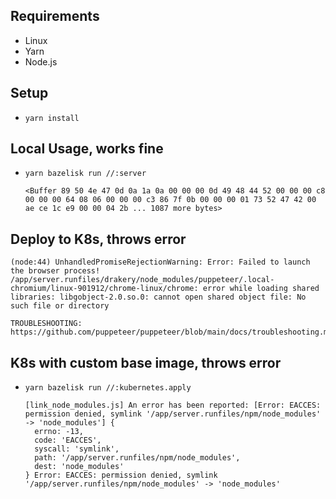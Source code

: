 ## Requirements

- Linux
- Yarn
- Node.js

## Setup

- `yarn install`

## Local Usage, works fine

- `yarn bazelisk run //:server`
  ```
  <Buffer 89 50 4e 47 0d 0a 1a 0a 00 00 00 0d 49 48 44 52 00 00 00 c8 00 00 00 64 08 06 00 00 00 c3 86 7f 0b 00 00 00 01 73 52 47 42 00 ae ce 1c e9 00 00 04 2b ... 1087 more bytes>
  ```

## Deploy to K8s, throws error

```
(node:44) UnhandledPromiseRejectionWarning: Error: Failed to launch the browser process!
/app/server.runfiles/drakery/node_modules/puppeteer/.local-chromium/linux-901912/chrome-linux/chrome: error while loading shared libraries: libgobject-2.0.so.0: cannot open shared object file: No such file or directory

TROUBLESHOOTING: https://github.com/puppeteer/puppeteer/blob/main/docs/troubleshooting.md
```

## K8s with custom base image, throws error

- `yarn bazelisk run //:kubernetes.apply`
  ```
  [link_node_modules.js] An error has been reported: [Error: EACCES: permission denied, symlink '/app/server.runfiles/npm/node_modules' -> 'node_modules'] {
    errno: -13,
    code: 'EACCES',
    syscall: 'symlink',
    path: '/app/server.runfiles/npm/node_modules',
    dest: 'node_modules'
  } Error: EACCES: permission denied, symlink '/app/server.runfiles/npm/node_modules' -> 'node_modules'
  ```
